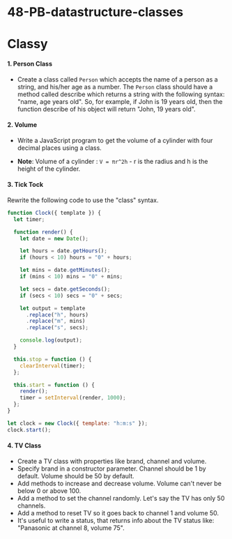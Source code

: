 # 48-PB-datastructure-classes

# Classy

#### 1. Person Class

- Create a class called `Person` which accepts the name of a person as a string, and his/her age as a number. The `Person` class should have a method called describe which returns a string with the following syntax: "name, age years old". So, for example, if John is 19 years old, then the function describe of his object will return "John, 19 years old".

#### 2. Volume

- Write a JavaScript program to get the volume of a cylinder with four decimal places using a class.

- **Note**: Volume of a cylinder : `V = πr^2h` - r is the radius and h is the height of the cylinder.

#### 3. Tick Tock

Rewrite the following code to use the "class" syntax.

```javascript
function Clock({ template }) {
  let timer;

  function render() {
    let date = new Date();

    let hours = date.getHours();
    if (hours < 10) hours = "0" + hours;

    let mins = date.getMinutes();
    if (mins < 10) mins = "0" + mins;

    let secs = date.getSeconds();
    if (secs < 10) secs = "0" + secs;

    let output = template
      .replace("h", hours)
      .replace("m", mins)
      .replace("s", secs);

    console.log(output);
  }

  this.stop = function () {
    clearInterval(timer);
  };

  this.start = function () {
    render();
    timer = setInterval(render, 1000);
  };
}

let clock = new Clock({ template: "h:m:s" });
clock.start();
```

#### 4. TV Class

- Create a TV class with properties like brand, channel and volume.
- Specify brand in a constructor parameter. Channel should be 1 by default. Volume should be 50 by default.
- Add methods to increase and decrease volume. Volume can't never be below 0 or above 100.
- Add a method to set the channel randomly. Let's say the TV has only 50 channels.
- Add a method to reset TV so it goes back to channel 1 and volume 50.
- It's useful to write a status, that returns info about the TV status like: "Panasonic at channel 8, volume 75".
